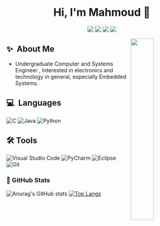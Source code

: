<h1 align="center">Hi, I'm Mahmoud 👋</h1>
<p align="center">
    <a href="https://www.linkedin.com/in/mahmoud-samy-519986125"><img src="https://img.shields.io/badge/linkedin-%230177B5?style=flat&logo=linkedin&logoColor=white"/></a>
    <a href="https://www.facebook.com/7oda.samy.72/"><img src="https://img.shields.io/badge/Facebook-%231877F2.svg?style=flat&logo=Facebook&logoColor=white"/></a>
    <a href="mailto:mahmoudsamyzx11@gmail.com"><img src="https://img.shields.io/badge/Gmail-D14836?style=flat&logo=gmail&logoColor=white""/></a>
    <a href="https://discordapp.com/users/602878581772779520"><img src="https://img.shields.io/badge/Discord-4634f0?logo=discord&logoColor=white&style=flat"/></a>
  </p>
    <img src="https://media0.giphy.com/media/qgQUggAC3Pfv687qPC/giphy.gif?cid=6c09b9525nx2hasiq6pptd30pbjk44r135tt34h1r2nbgsq6&ep=v1_internal_gif_by_id&rid=giphy.gif&ct=g" align="right" width="35%"/>
    
## ✨&nbsp; About Me
- Undergraduate Computer and Systems Engineer , Interested in electronics and technology in general, especially Embedded Systems.


## 💻&nbsp; Languages
![C](https://img.shields.io/badge/c-%2300599C.svg?style=flate&logo=c&logoColor=white)
![Java](https://img.shields.io/badge/java-%23ED8B00.svg?style=flat&logo=openjdk&logoColor=white)
![Python](https://img.shields.io/badge/python-3670A0?style=flat&logo=python&logoColor=ffdd54)


## 🛠 Tools
![Visual Studio Code](https://img.shields.io/badge/Visual%20Studio%20Code-0078d7.svg?style=flat&logo=visual-studio-code&logoColor=white)
![PyCharm](https://img.shields.io/badge/pycharm-143?style=flat&logo=pycharm&logoColor=black&color=black&labelColor=green)
![Eclipse](https://img.shields.io/badge/Eclipse-FE7A16.svg?style=flat&logo=Eclipse&logoColor=white)
![Git](https://img.shields.io/badge/git-%23F05033.svg?style=flat&logo=git&logoColor=white)
  
     
### 🎯 GitHub Stats 
![Anurag's GitHub stats](https://github-readme-stats.vercel.app/api?username=MahmoudSamy511&show_icons=true&theme=highcontrast)
[![Top Langs](https://github-readme-stats.vercel.app/api/top-langs/?username=MahmoudSamy511&layout=compact)](https://github.com/anuraghazra/github-readme-stats)


              



